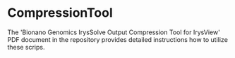 # CompressionTool

The 'Bionano Genomics IrysSolve Output Compression Tool for IrysView' PDF document in the repository provides 
detailed instructions how to utilize these scrips.  
